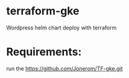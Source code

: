 # terraform-gke
Wordpress helm chart deploy with terraform

# Requirements:
run the https://github.com/Jonerom/TF-gke.git
